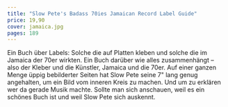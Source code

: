 ```yaml
---
title: "Slow Pete's Badass 70ies Jamaican Record Label Guide"
price: 19,90
cover: jamaica.jpg
pages: 189
---
```


Ein Buch über Labels: Solche die auf Platten kleben und solche die im Jamaica der 70er wirkten.
Ein Buch darüber wie alles zusammenhängt – also der Kleber und die Künstler, Jamaica und die 70er.
Auf einer ganzen Menge üppig bebilderter Seiten hat Slow Pete seine 7" lang genug angehalten, um ein Bild vom inneren Kreis zu machen. Und um zu erklären wer da gerade Musik machte.
Sollte man sich anschauen, weil es ein schönes Buch ist und weil Slow Pete sich auskennt.
